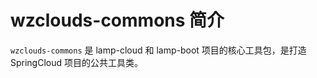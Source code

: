 # wzclouds-commons 简介
`wzclouds-commons` 是 lamp-cloud 和 lamp-boot 项目的核心工具包，是打造 SpringCloud 项目的公共工具类。
